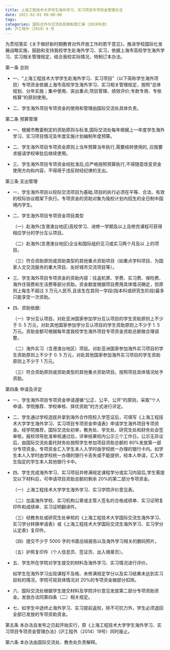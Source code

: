 ```yaml
---
title: 上海工程技术大学学生海外学习、实习项目专项资金管理办法
date: 2021-02-01 00:00:00
tags: 
categories: 国际合作与交流处规章制度汇编（2020年度）
id: 沪工程外〔2019〕6 号
---
```


为贯彻落实《关于做好新时期教育对外开放工作的若干意见》，推进学校国际化发展战略实施，鼓励和支持我校学生赴海外学习、实习，依据上海市高校学生海外学习、实习相关管理规定，结合我校实际情况，特制订本办法。

第一条 总则

- 一、“上海工程技术大学学生赴海外学习、实习项目”（以下简称学生海外项目）专项资金依据上海市高校学生海外学习、实习相关管理规定，按照“总体规划、分年实施；集中使用、突出重点;项目管理、绩效评价;专款专用、专账核算”的原则使用。

- 二、学生海外项目专项资金的使用和管理由国际交流处具体负责。

第二条 预算管理

- 一、根据市教委制定的资助原则与标准,国际交流处每年根据上一年度学生海外学习、实习项目情况及年度实施计划编制年度预算。

- 二、学生海外项目专项资金原则上当年预算当年执行,需要结转使用的, 应按要求报请学校审批后继续使用。

- 三、学生海外项目专项资金经批准后,应严格按照预算执行,不得随意改变资金使用方向和内容，不得用于违反财经纪律的支出。

第三条 支出管理

- 一、学生海外项目以校际交流项目为基础,项目的执行必须在平等、合法、有效的校际协议框架下执行。专项资金的资助对象为我校计划内招生的全日制中国境内学生。

- 二、学生海外项目专项资金项目类型

  （一）赴海外(含港澳台地区)高校学习、进修一学期及以上且修完课程可获得相应学分的学分互认项目。

  （二）赴海外(含港澳台地区)企业和国际组织见习或实习两个月及以 上的项目。

  （三）符合资助原则或资助类型的其他重点资助项目（如重点学科项目、为国家人文交流服务的重大项目、友好城市交流项目等）。

- 三、学生海外项目专项资金的资助内容：往返机票、学费、实习费、保险费、海外住宿费和生活费等部分资助。资金额度根据项目费用具体情况确定，但原则上每生不超过 3 万元人民币,且该生在其同一学段(指本科或研究生阶段)最多只能享受一次资助。

- 四、资助依据:

  （一）学分互认项目。对赴亚洲国家参加学分互认项目的学生资助原则上不少于 0. 5 万元，对赴其他国家参加学分互认项目的学生资助原则上不少于 1. 5 万元。资助金额可根据每年度我校学生海外项目专项资金资助总额做合理调整。

  （二）海外实习（含港澳台地区）项目。对赴亚洲国家参加海外实习项目的学生资助原则上不少于 0. 5 万元，对赴其他国家参加海外实习项目的学生资助原则上不少于 1 万元。

  （三）符合资助原则或资助类型的其他重点资助项目。按照项目具体情况给予资助。

第四条 申请及评定

- 一、学生海外项目专项资金申请遵循“公正、公平、公开”的原则，采取“个人申请、学院推荐、学校审核、择优资助”的方式进行评定。

- 二、学生通过学校选拔并拿到海外合作院校入学签证后，可填写《上海工程技术大学学生海外学习、实习项目专项资金申请表》申请学生海外项目专项资金。经学院推荐，国际交流处初审，教务处、学生处、研究生处和财务处会签审核，报校领导批准审核通过后，评审结果校内公示三个工作日。公示无异议后，由国际交流处委托财务处按照学生参加项目资助总额的 80%发放第一部分专项资金。专项资金汇入学生本人入学时由学校统一办理的银行卡内。如学生本人入学时由学校统一办理的银行卡丢失或不能提供，经本人申请，汇入学生指定的学生本人其他银行卡中。

- 四、学生完成海外学习、实习项目并修满规定课程学分或实习内容后,学生需提交以下材料后，可申请项目资助总额的剩余 20%的第二部分专项资金。

  （一）上海工程技术大学学生海外学习、实习学院评价意见表。

  （二）加盖海外学校、实习机构公章或主管人签名的合格成绩单、实习证明复印件和成绩单、实习证明翻译件。

  （三）经教务处或研究生处审核的《上海工程技术大学国际交流生海外学习、实习学分转换申请表》或《上海工程技术大学国际交流生海外学习、实习学分认定表》复印件。

  （四）提交不少于 5000 字的书面总结报告以及海外学习相关的数码照片。

  （五）护照复印件（个人信息页、签证页、出入境章页）。

- 五、学生所在学院对学生提交的材料及海外学习、实习情况进行评价。

  如学生在海外学习出现课程不及格、未修满规定学分以及实习结果未达到实习目标的情况，学院可视具体情况对 20%的专项资金做部分扣除。

- 六、国际交流处根据学生提交材料及学院评价意见发放第二部分专项资助资金。发放办法同第四条（二）相关规定。

- 七、如学生中途终止海外学习、实习提前返校，除不可抗力外，学生必须退回全部已发放的专项资助资金。

第五条 本办法自发布之日起开始实行，原《上海工程技术大学学生海外学习、实习项目专项资金管理办法》(沪工程外（2014）19号）同时废止。

第六条 本办法由国际交流处、教务处负责解释。
